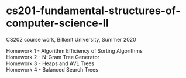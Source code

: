 # cs201-fundamental-structures-of-computer-science-II
CS202 course work, Bilkent University, Summer 2020

Homework 1 - Algorithm Efficiency of Sorting Algorithms <br/>
Homework 2 - N-Gram Tree Generator <br/>
Homework 3 - Heaps and AVL Trees <br/>
Homework 4 - Balanced Search Trees <br/>
